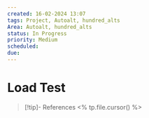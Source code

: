 ```yaml
---
created: 16-02-2024 13:07
tags: Project, Autoalt, hundred_alts
Area: Autoalt, hundred_alts
status: In Progress
priority: Medium
scheduled: 
due:
---
```


# Load Test
> [!tip]- References
> <% tp.file.cursor() %>
